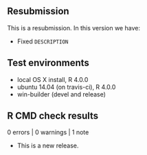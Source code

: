 ## Resubmission

This is a resubmission. In this version we have:
* Fixed `DESCRIPTION`

## Test environments
* local OS X install, R 4.0.0
* ubuntu 14.04 (on travis-ci), R 4.0.0
* win-builder (devel and release)

## R CMD check results

0 errors | 0 warnings | 1 note

* This is a new release.

